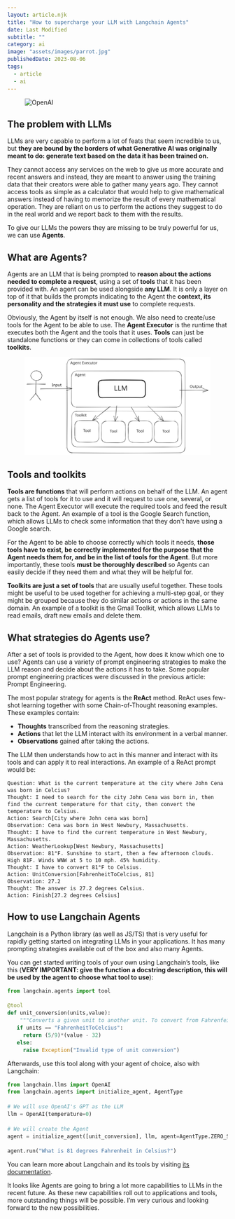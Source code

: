```yaml
---
layout: article.njk
title: "How to supercharge your LLM with Langchain Agents"
date: Last Modified
subtitle: ""
category: ai
image: "assets/images/parrot.jpg"
publishedDate: 2023-08-06
tags:
  - article
  - ai
---
```


<figure>
<img style="aspect-ratio: 897/467" alt="OpenAI" src="{{ image }}" />
</figure>

## The problem with LLMs

LLMs are very capable to perform a lot of feats that seem incredible to us, but **they are bound by the borders of what Generative AI was originally meant to do: generate text based on the data it has been trained on.**

They cannot access any services on the web to give us more accurate and recent answers and instead, they are meant to answer using the training data that their creators were able to gather many years ago. They cannot access tools as simple as a calculator that would help to give mathematical answers instead of having to memorize the result of every mathematical operation. They are reliant on us to perform the actions they suggest to do in the real world and we report back to them with the results.

To give our LLMs the powers they are missing to be truly powerful for us, we can use **Agents**.

## What are Agents?

Agents are an LLM that is being prompted to **reason about the actions needed to complete a request**, using a set of **tools** that it has been provided with. An agent can be used alongside **any LLM**. It is only a layer on top of it that builds the prompts indicating to the Agent the **context, its personality and the strategies it must use** to complete requests.

Obviously, the Agent by itself is not enough. We also need to create/use tools for the Agent to be able to use. The **Agent Executor** is the runtime that executes both the Agent and the tools that it uses. **Tools** can just be standalone functions or they can come in collections of tools called **toolkits**. 

<figure>
<img alt="Agent Executor, Agents and Tools diagram" src="assets/images/LangChainAgents.svg" />
</figure>

## Tools and toolkits

**Tools are functions** that will perform actions on behalf of the LLM. An agent gets a list of tools for it to use and it will request to use one, several, or none. The Agent Executor will execute the required tools and feed the result back to the Agent. An example of a tool is the Google Search function, which allows LLMs to check some information that they don't have using a Google search. 

For the Agent to be able to choose correctly which tools it needs, **those tools have to exist, be correctly implemented for the purpose that the Agent needs them for, and be in the list of tools for the Agent**. But more importantly, these tools **must be thoroughly described** so Agents can easily decide if they need them and what they will be helpful for.

**Toolkits are just a set of tools** that are usually useful together. These tools might be useful to be used together for achieving a multi-step goal, or they might be grouped because they do similar actions or actions in the same domain. An example of a toolkit is the Gmail Toolkit, which allows LLMs to read emails, draft new emails and delete them. 

## What strategies do Agents use?

After a set of tools is provided to the Agent, how does it know which one to use? Agents can use a variety of prompt engineering strategies to make the LLM reason and decide about the actions it has to take. Some popular prompt engineering practices were discussed in the previous article: Prompt Engineering.

The most popular strategy for agents is the **ReAct** method. ReAct uses few-shot learning together with some Chain-of-Thought reasoning examples. These examples contain:

- **Thoughts** transcribed from the reasoning strategies.
- **Actions** that let the LLM interact with its environment in a verbal manner.
- **Observations** gained after taking the actions.

The LLM then understands how to act in this manner and interact with its tools and can apply it to real interactions. An example of a ReAct prompt would be:

```
Question: What is the current temperature at the city where John Cena was born in Celcius?
Thought: I need to search for the city John Cena was born in, then find the current temperature for that city, then convert the temperature to Celsius.
Action: Search[City where John cena was born]
Observation: Cena was born in West Newbury, Massachusetts.
Thought: I have to find the current temperature in West Newbury, Massachusetts.
Action: WeatherLookup[West Newbury, Massachusetts]
Observation: 81°F. Sunshine to start, then a few afternoon clouds. High 81F. Winds WNW at 5 to 10 mph. 45% humidity.
Thought: I have to convert 81°F to Celsius.
Action: UnitConversion[FahrenheitToCelcius, 81]
Observation: 27.2
Thought: The answer is 27.2 degrees Celsius.
Action: Finish[27.2 degrees Celsius]
```

## How to use Langchain Agents

Langchain is a Python library (as well as JS/TS) that is very useful for rapidly getting started on integrating LLMs in your applications. It has many prompting strategies available out of the box and also many Agents.

You can get started writing tools of your own using Langchain’s tools, like this (**VERY IMPORTANT: give the function a docstring description, this will be used by the agent to choose what tool to use**):

```python
from langchain.agents import tool

@tool
def unit_conversion(units,value):
	"""Converts a given unit to another unit. To convert from Fahrenfeit to Celcius, give FahrenheitToCelcius as first parameter, then the value as second parameter"""
   if units == "FahrenheitToCelcius":
     return (5/9)*(value - 32)
   else:
     raise Exception("Invalid type of unit conversion")
```

Afterwards, use this tool along with your agent of choice, also with Langchain:

```python
from langchain.llms import OpenAI
from langchain.agents import initialize_agent, AgentType

# We will use OpenAI's GPT as the LLM
llm = OpenAI(temperature=0)

# We will create the Agent
agent = initialize_agent([unit_conversion], llm, agent=AgentType.ZERO_SHOT_REACT_DESCRIPTION, verbose=True)

agent.run("What is 81 degrees Fahrenheit in Celsius?")
```

You can learn more about Langchain and its tools by visiting [its documentation](https://python.langchain.com/docs/get_started).

It looks like Agents are going to bring a lot more capabilities to LLMs in the recent future. As these new capabilities roll out to applications and tools, more outstanding things will be possible. I’m very curious and looking forward to the new possibilities.

